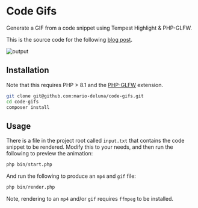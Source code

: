# Code Gifs

Generate a GIF from a code snippet using Tempest Highlight & PHP-GLFW.

This is the source code for the following [blog post](https://station.clancats.com/creating-animated-code-snippets-with-tempest-highlighting-and-php-glfw/).

![output](https://github.com/mario-deluna/code-gifs/assets/956212/225809ce-d92d-4910-ac71-d9594109825f)

## Installation

Note that this requires PHP > 8.1 and the [PHP-GLFW](https://github.com/mario-deluna/php-glfw) extension.

```bash
git clone git@github.com:mario-deluna/code-gifs.git
cd code-gifs
composer install
```

## Usage

There is a file in the project root called `input.txt` that contains the code snippet to be rendered. Modify this to your needs, and then run the following to preview the animation:

```bash
php bin/start.php
```

And run the following to produce an `mp4` and `gif` file:

```bash
php bin/render.php
```

Note, rendering to an `mp4` and/or `gif` requires `ffmpeg` to be installed.
